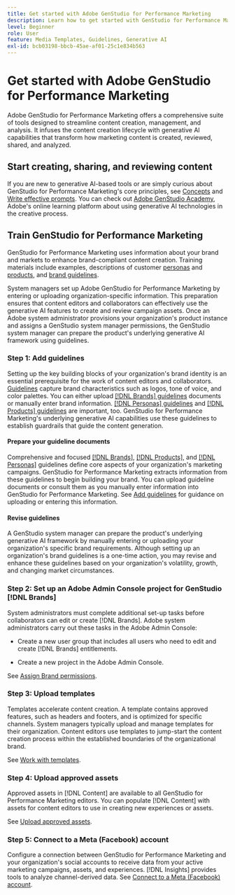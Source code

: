 ```yaml
---
title: Get started with Adobe GenStudio for Performance Marketing
description: Learn how to get started with GenStudio for Performance Marketing to generate new brand-aligned marketing content.
level: Beginner
role: User
feature: Media Templates, Guidelines, Generative AI
exl-id: bcb03198-bbcb-45ae-af01-25c1e834b563
---
```

# Get started with Adobe GenStudio for Performance Marketing

Adobe GenStudio for Performance Marketing offers a comprehensive suite of tools designed to streamline content creation, management, and analysis. It infuses the content creation lifecycle with generative AI capabilities that transform how marketing content is created, reviewed, shared, and analyzed.

## Start creating, sharing, and reviewing content

If you are new to generative AI-based tools or are simply curious about GenStudio for Performance Marketing's core principles, see [Concepts](concepts.md) and [Write effective prompts](effective-prompts.md). You can check out [Adobe GenStudio Academy](https://learningmanager.adobe.com/genstudioacademy), Adobe's online learning platform about using generative AI technologies in the creative process.

## Train GenStudio for Performance Marketing

GenStudio for Performance Marketing uses information about your brand and markets to enhance brand-compliant content creation. Training materials include examples, descriptions of customer [personas](/help/user-guide/guidelines/personas.md) and [products](/help/user-guide/guidelines/products.md), and [brand guidelines](/help/user-guide/guidelines/overview.md).

System managers set up Adobe GenStudio for Performance Marketing by entering or uploading organization-specific information. This preparation ensures that content editors and collaborators can effectively use the generative AI features to create and review campaign assets. Once an Adobe system administrator provisions your organization's product instance and assigns a GenStudio system manager permissions, the GenStudio system manager can prepare the product's underlying generative AI framework using guidelines.

### Step 1: Add guidelines

Setting up the key building blocks of your organization's brand identity is an essential prerequisite for the work of content editors and collaborators. [Guidelines](./guidelines/overview.md) capture brand characteristics such as logos, tone of voice, and color palettes. You can either upload [[!DNL Brands] guidelines](./guidelines/brands.md) documents or manually enter brand information. [[!DNL Personas] guidelines](./guidelines/personas.md) and [[!DNL Products] guidelines](./guidelines/products.md) are important, too. GenStudio for Performance Marketing's underlying generative AI capabilities use these guidelines to establish guardrails that guide the content generation.

#### Prepare your guideline documents

Comprehensive and focused [[!DNL Brands]](./guidelines/brands.md), [[!DNL Products]](./guidelines/products.md), and [[!DNL Personas]](./guidelines/personas.md) guidelines define core aspects of your organization's marketing campaigns. GenStudio for Performance Marketing extracts information from these guidelines to begin building your brand. You can upload guideline documents or consult them as you manually enter information into GenStudio for Performance Marketing. See [Add guidelines](./guidelines/overview.md) for guidance on uploading or entering this information.

#### Revise guidelines

A GenStudio system manager can prepare the product's underlying generative AI framework by manually entering or uploading your organization's specific brand requirements. Although setting up an organization's brand guidelines is a one-time action, you may revise and enhance these guidelines based on your organization's volatility, growth, and changing market circumstances.

### Step 2: Set up an Adobe Admin Console project for GenStudio [!DNL Brands]

System administrators must complete additional set-up tasks before collaborators can edit or create [!DNL Brands]. Adobe system administrators carry out these tasks in the Adobe Admin Console:

* Create a new user group that includes all users who need to edit and create [!DNL Brands] entitlements.

* Create a new project in the Adobe Admin Console.

See [Assign Brand permissions](configure-brand-permissions.md).

### Step 3: Upload templates

Templates accelerate content creation. A template contains approved features, such as headers and footers, and is optimized for specific channels. System managers typically upload and manage templates for their organization. Content editors use templates to jump-start the content creation process within the established boundaries of the organizational brand.

See [Work with templates](./content/use-templates.md).

### Step 4: Upload approved assets

Approved assets in [!DNL Content] are available to all GenStudio for Performance Marketing editors. You can populate [!DNL Content] with assets for content editors to use in creating new experiences or assets.

See [Upload approved assets](./content/manage-assets.md).

### Step 5: Connect to a Meta (Facebook) account

Configure a connection between GenStudio for Performance Marketing and your organization's social accounts to receive data from your active marketing campaigns, assets, and experiences. [!DNL Insights] provides tools to analyze channel-derived data. See [Connect to a Meta (Facebook) account](/help/user-guide/connectors/connect-channel.md#meta-ads-connect).
